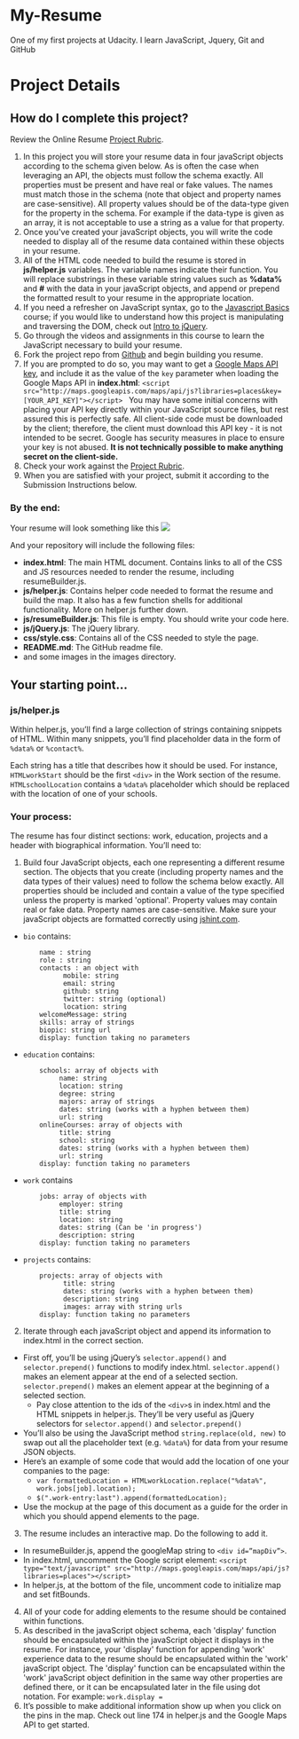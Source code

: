 # My-Resume
One of my first projects at Udacity. I learn JavaScript, Jquery, Git and GitHub
# Project Details
## How do I complete this project?
Review the Online Resume [Project Rubric](https://review.udacity.com/?_ga=1.189245867.12280332.1465333852#!/projects/2962818615/rubric).

1. In this project you will store your resume data in four javaScript objects according to the schema given below. As is often the case when leveraging an API, the objects must follow the schema exactly. All properties must be present and have real or fake values. The names must match those in the schema (note that object and property names are case-sensitive). All property values should be of the data-type given for the property in the schema. For example if the data-type is given as an array, it is not acceptable to use a string as a value for that property.
2. Once you've created your javaScript objects, you will write the code needed to display all of the resume data contained within these objects in your resume.
3. All of the HTML code needed to build the resume is stored in **js/helper.js** variables. The variable names indicate their function. You will replace substrings in these variable string values such as **%data%** and **#** with the data in your javaScript objects, and append or prepend the formatted result to your resume in the appropriate location.
4. If you need a refresher on JavaScript syntax, go to the [Javascript Basics](https://classroom.udacity.com/nanodegrees/nd001/parts/0011345406/modules/296281861575460/lessons/1946788554/concepts/25505685350923) course; if you would like to understand how this project is manipulating and traversing the DOM, check out [Intro to jQuery](https://classroom.udacity.com/nanodegrees/nd001/parts/0011345406/modules/296281861575461/lessons/3314378535/concepts/33166386820923).
5. Go through the videos and assignments in this course to learn the JavaScript necessary to build your resume.
6. Fork the project repo from [Github](https://github.com/udacity/frontend-nanodegree-resume) and begin building you resume.
7. If you are prompted to do so, you may want to get a [Google Maps API key](https://developers.google.com/maps/documentation/javascript/get-api-key), and include it as the value of the `key` parameter when loading the Google Maps API in **index.html**:
```<script  src="http://maps.googleapis.com/maps/api/js?libraries=places&key=[YOUR_API_KEY]"></script> ``` You may have some initial concerns with placing your API key directly within your JavaScript source files, but rest assured this is perfectly safe. All client-side code must be downloaded by the client; therefore, the client must download this API key - it is not intended to be secret. Google has security measures in place to ensure your key is not abused. **It is not technically possible to make anything secret on the client-side.**
8. Check your work against the [Project Rubric](https://review.udacity.com/?_ga=1.189245867.12280332.1465333852#!/projects/2962818615/rubric).
9. When you are satisfied with your project, submit it according to the Submission Instructions below.

### By the end:
Your resume will look something like this
![](http://i.imgur.com/pWU1Xbl.png)

And your repository will include the following files:

* **index.html**: The main HTML document. Contains links to all of the CSS and JS resources needed to render the resume, including resumeBuilder.js.
* **js/helper.js**: Contains helper code needed to format the resume and build the map. It also has a few function shells for additional functionality. More on helper.js further down.
* **js/resumeBuilder.js**: This file is empty. You should write your code here.
* **js/jQuery.js**: The jQuery library.
* **css/style.css**: Contains all of the CSS needed to style the page.
* **README.md**: 
The GitHub readme file.
* and some images in the images directory.

## Your starting point...
### js/helper.js
Within helper.js, you’ll find a large collection of strings containing snippets of HTML. Within many snippets, you’ll find placeholder data in the form of `%data%` or `%contact%`.

Each string has a title that describes how it should be used. For instance, `HTMLworkStart` should be the first `<div>` in the Work section of the resume. `HTMLschoolLocation` contains a `%data%` placeholder which should be replaced with the location of one of your schools.

### Your process:
The resume has four distinct sections: work, education, projects and a header with biographical information. You’ll need to:

1. Build four JavaScript objects, each one representing a different resume section. The objects that you create (including property names and the data types of their values) need to follow the schema below exactly. All properties should be included and contain a value of the type specified unless the property is marked 'optional'. Property values may contain real or fake data. Property names are case-sensitive. Make sure your javaScript objects are formatted correctly using [jshint.com](http://jshint.com/).

  * `bio` contains:
        
            name : string
            role : string
            contacts : an object with
                  mobile: string
                  email: string 
                  github: string
                  twitter: string (optional)
                  location: string
            welcomeMessage: string 
            skills: array of strings
            biopic: string url
            display: function taking no parameters

  * `education` contains:
      
            schools: array of objects with
                 name: string
                 location: string
                 degree: string
                 majors: array of strings
                 dates: string (works with a hyphen between them)
                 url: string
            onlineCourses: array of objects with
                 title: string
                 school: string
                 dates: string (works with a hyphen between them)
                 url: string
            display: function taking no parameters

  * `work` contains
          
            jobs: array of objects with
                 employer: string 
                 title: string 
                 location: string 
                 dates: string (Can be 'in progress')
                 description: string 
            display: function taking no parameters

  * `projects` contains:

            projects: array of objects with
                  title: string 
                  dates: string (works with a hyphen between them)
                  description: string
                  images: array with string urls
            display: function taking no parameters

2. Iterate through each javaScript object and append its information to index.html in the correct section.
  * First off, you’ll be using jQuery’s `selector.append()` and `selector.prepend()` functions to modify index.html. `selector.append()` makes an element appear at the end of a selected section. `selector.prepend()` makes an element appear at the beginning of a selected section.
    * Pay close attention to the ids of the `<div>`s in index.html and the HTML snippets in helper.js. They’ll be very useful as jQuery selectors for `selector.append()` and `selector.prepend()`
  * You’ll also be using the JavaScript method `string.replace(old, new)` to swap out all the placeholder text (e.g. `%data%`) for data from your resume JSON objects.
  * Here’s an example of some code that would add the location of one your companies to the page:
    * `var formattedLocation = HTMLworkLocation.replace("%data%", work.jobs[job].location);`
    * `$(".work-entry:last").append(formattedLocation);`
  * Use the mockup at the page of this document as a guide for the order in which you should append elements to the page.
3. The resume includes an interactive map. Do the following to add it. 
  * In resumeBuilder.js, append the googleMap string to `<div id=”mapDiv”>`.
  * In index.html, uncomment the Google script element: `<script type="text/javascript" src="http://maps.googleapis.com/maps/api/js?libraries=places"></script>`
  * In helper.js, at the bottom of the file, uncomment code to initialize map and set fitBounds.
4. All of your code for adding elements to the resume should be contained within functions. 
5. As described in the javaScript object schema, each 'display' function should be encapsulated within the javaScript object it displays in the resume. For instance, your 'display' function for appending 'work' experience data to the resume should be encapsulated within the 'work' javaScript object. The 'display' function can be encapsulated within the 'work' javaScript object definition in the same way other properties are defined there, or it can be encapsulated later in the file using dot notation. For example: `work.display =`
6. It’s possible to make additional information show up when you click on the pins in the map. Check out line 174 in helper.js and the Google Maps API to get started.

